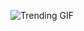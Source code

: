 
<!-- GIF_SECTION -->
![Trending GIF](https://media0.giphy.com/media/v1.Y2lkPThiYjIxNzcyZnNjazVvNndweW8xcjVldmh2Y3pxeXJobGFoNm44OGZweWExd2ZhYiZlcD12MV9naWZzX3NlYXJjaCZjdD1n/TDyxBGZcViZnoye8iN/giphy.gif)
<!-- END_GIF_SECTION -->

